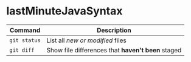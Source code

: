 # lastMinuteJavaSyntax

| Command | Description |
| --- | --- |
| `git status` | List all *new or modified* files |
| `git diff` | Show file differences that **haven't been** staged |
